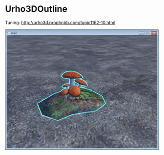 # Urho3DOutline

Tuning: http://urho3d.prophpbb.com/topic1162-10.html

![screencolorlines](https://github.com/1vanK/Urho3DOutline/blob/master/Screen.png?raw=true)
